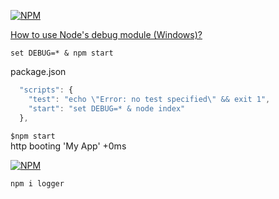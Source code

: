 [![NPM](https://nodei.co/npm/debug.png?downloads=true&stars=true)](https://nodei.co/npm/debug/)  

[How to use Node's debug module (Windows)?](https://stackoverflow.com/questions/23408910/how-to-use-nodes-debug-module-windows)  

`set DEBUG=* & npm start`  


package.json
```js 
  "scripts": {
    "test": "echo \"Error: no test specified\" && exit 1",
    "start": "set DEBUG=* & node index"
  },
```
`$npm start`  
 http booting 'My App' +0ms  

 [![NPM](https://nodei.co/npm/logger.png?downloads=true&stars=true)](https://nodei.co/npm/logger/)  

`npm i logger`  